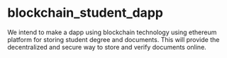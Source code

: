# blockchain_student_dapp
We intend to make a dapp using blockchain technology using ethereum platform for storing student degree and documents.
This will provide the decentralized and secure way to store and verify documents online.
